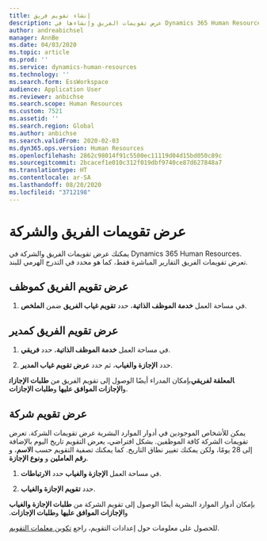 ```yaml
---
title: إنشاء تقويم فريق
description: عرض تقويمات الفريق وإنشاءها في Dynamics 365 Human Resources.
author: andreabichsel
manager: AnnBe
ms.date: 04/03/2020
ms.topic: article
ms.prod: ''
ms.service: dynamics-human-resources
ms.technology: ''
ms.search.form: EssWorkspace
audience: Application User
ms.reviewer: anbichse
ms.search.scope: Human Resources
ms.custom: 7521
ms.assetid: ''
ms.search.region: Global
ms.author: anbichse
ms.search.validFrom: 2020-02-03
ms.dyn365.ops.version: Human Resources
ms.openlocfilehash: 2862c98014f91c5500ec11119d04d15bd050c89c
ms.sourcegitcommit: 2bcacef1e010c312f019dbf9740ce87d627848a7
ms.translationtype: HT
ms.contentlocale: ar-SA
ms.lasthandoff: 08/20/2020
ms.locfileid: "3712198"
---
```

# <a name="view-team-and-company-calendars"></a>عرض تقويمات الفريق والشركة

يمكنك عرض تقويمات الفريق والشركة في Dynamics 365 Human Resources. تعرض تقويمات الفريق التقارير المباشرة فقط، كما هو محدد في التدرج الهرمي للبند.

## <a name="view-your-team-calendar-as-an-employee"></a>عرض تقويم الفريق كموظف

1. في مساحة العمل **خدمة الموظف الذاتية‬**، حدد **تقويم غياب الفريق** ضمن **الملخص**.

## <a name="view-your-team-calendar-as-a-manager"></a>عرض تقويم الفريق كمدير

1. في مساحة العمل **‏‫خدمة الموظف الذاتية‬**، حدد **‏‫فريقي‬**.

2. حدد **الإجازة والغياب‬**، ثم حدد **عرض تقويم غياب المدير**.

بإمكان المدراء أيضًا الوصول إلى تقويم الفريق من **طلبات الإجازات‏‎المعلقة لفريقي** و**الإجازات الموافق عليها** و**طلبات الإجازات**. 

## <a name="view-a-company-calendar"></a>عرض تقويم شركة

يمكن للأشخاص الموجودين في أدوار الموارد البشرية عرض تقويمات الشركة. تعرض تقويمات الشركة كافة الموظفين. بشكل افتراضي، يعرض التقويم تاريخ اليوم بالإضافة إلى 28 يومًا، ولكن يمكنك تغيير نطاق التاريخ. كما يمكنك تصفية التقويم حسب **الاسم**، و **رقم العاملين** و **ونوع الإجازة**.

1. في مساحة العمل **‏‫الإجازة والغياب‬** حدد **الارتباطات**.

2. حدد **تقويم ‏‫الإجازة والغياب‬**.

بإمكان أدوار الموارد البشرية أيضًا الوصول إلى تقويم الشركة من **طلبات الإجازة والغياب** و**الإجازات الموافق عليها‬‏‫** و**طلبات الإجازات**. 

للحصول على معلومات حول إعدادات التقويم، راجع [تكوين معلمات التقويم](hr-leave-and-absence-parameters.md?configure-calendar-parameters).

